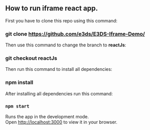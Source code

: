 ## How to run iframe react app.

First you have to clone this repo using this command:
### git clone https://github.com/e3ds/E3DS-Iframe-Demo/


Then use this command to change the branch to **reactJs**:
### git checkout reactJs


Then run this command to install all dependencies:
### npm install

After installing all dependencies run this command: 
### `npm start`

Runs the app in the development mode.\
Open [http://localhost:3000](http://localhost:3000) to view it in your browser.


